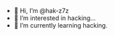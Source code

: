 - 👋 Hi, I’m @hak-z7z
- 👀 I’m interested in hacking...
- 🌱 I’m currently learning hacking.
  


<!---
hak-z7z/hak-z7z is a ✨ special ✨ repository because its `README.md` (this file) appears on your GitHub profile.
You can click the Preview link to take a look at your changes.
--->
